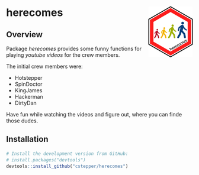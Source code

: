 
<!-- README.md is generated from README.Rmd. Please edit that file -->

# herecomes <img src="man/figures/herecomes_logo_hex.png" align="right" />

## Overview

Package *herecomes* provides some funny functions for playing *youtube
videos* for the crew members.

The initial crew members were:

  - Hotstepper
  - SpinDoctor
  - KingJames
  - Hackerman
  - DirtyDan

Have fun while watching the videos and figure out, where you can finde
those dudes.

## Installation

``` r
# Install the development version from GitHub:
# install.packages("devtools")
devtools::install_github("cstepper/herecomes")
```
